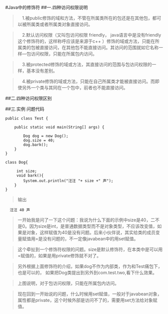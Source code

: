 #Java中的修饰符
##一.四种访问权限说明
>　1.被public修饰的域和方法，不管在所属类所在的包还是在其他包，都可以被所属类或者所属类对象直接访问。

>　2.默认访问权限（又叫包访问权限 friendly， java语言中是没有friendly这个修饰符的，这样称呼应该是来源于c++ ）修饰的域或方法，只能在所属类的包被直接访问，在其他包不能直接访问。其访问的范围就如它名称一样—包访问权限，只能在所属包内访问。

>　3.被protected修饰的域或方法，其直接访问的范围与包访问权限的一样，基本没有差别。

>　4.被private修饰的域或方法，只能在自己所属类才能被直接访问。而即使另外一个类与其同在一个包中，前者也不能直接访问。

##二.四种访问权限区别



##三.实例
问题代码

	public class Test {
	
	    public static void main(String[] args) {
	
	        Dog dog = new Dog();
	        dog.size = 40;
	        dog.bark();
	    }
	}

	class Dog{
	
	     int size;
	     void bark(){
	        System.out.println("汪汪 "+ size +" 声");
	    }
	}

>输出

	  汪汪 40 声

>一开始我是问了一下这个问题：我说为什么下面的示例中size是40，二不是0。因为size是int，是普通数据类型而不是对象类型，不应该改变值，如果是对象，这样赋值为40是没有问题。后来小伙伴说，其实给类的成员变量赋值用=是没有问题的，不一定像javabean中的用set赋值。

>这个牵扯到一个修饰符权限的问题。size是默认修饰符，在本类中是可以用=赋值的，如果是用private修饰就不对了。 


>另外根据上面修饰符的介绍，如果dog不作为内部类，作为和Test痛包下，也是可以的， 
如果把Dog类提出到另外到com.test.two,看下什么效果。

>上图说明，对于包访问权限，只能在所属包内访问。

>现在回到一开始说的问题，什么时候用set赋值，一般对于javabean对象，属性都是private，这个时候外部是访问不了的，需要用set方法给对象赋值。
